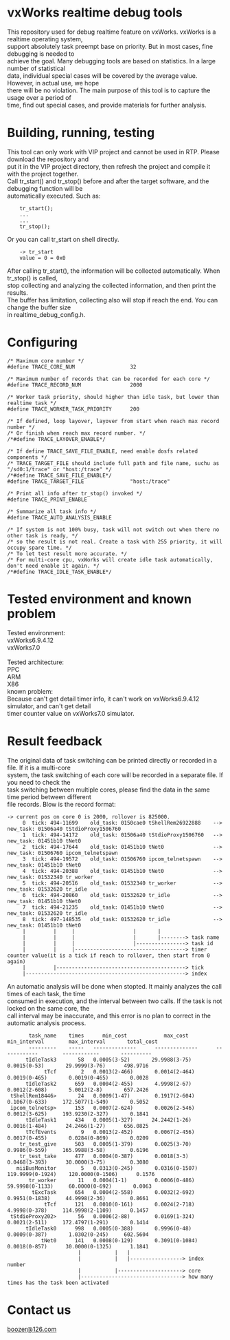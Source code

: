 vxWorks realtime debug tools
============================
This repository used for debug realtime feature on vxWorks. vxWorks is a realtime operating system, \
support absolutely task preempt base on priority. But in most cases, fine debugging is needed to \
achieve the goal. Many debugging tools are based on statistics. In a large number of statistical \
data, individual special cases will be covered by the average value. However, in actual use, we hope \
there will be no violation. The main purpose of this tool is to capture the usage over a period of \
time, find out special cases, and provide materials for further analysis.

Building, running, testing
==========================
This tool can only work with VIP project and cannot be used in RTP. Please download the repository and \
put it in the VIP project directory, then refresh the project and compile it with the project together.\
Call tr_start() and tr_stop() before and after the target software, and the debugging function will be\
automatically executed. Such as:
```shell
    tr_start();
    ...
    ...
    tr_stop();
```
Or you can call tr_start on shell directly.
```shell
    -> tr_start
    value = 0 = 0x0
```
After calling tr_start(), the information will be collected automatically. When tr_stop() is called,\
stop collecting and analyzing the collected information, and then print the results.\
The buffer has limitation, collecting also will stop if reach the end. You can change the buffer size\
in realtime_debug_config.h.

Configuring
===========
```shell
/* Maximum core number */
#define TRACE_CORE_NUM                  32

/* Maximum number of records that can be recorded for each core */
#define TRACE_RECORD_NUM                2000

/* Worker task priority, should higher than idle task, but lower than realtime task */
#define TRACE_WORKER_TASK_PRIORITY      200

/* If defined, loop layover, layover from start when reach max record number */
/* Or finish when reach max record number. */
/*#define TRACE_LAYOVER_ENABLE*/

/* If define TRACE_SAVE_FILE_ENABLE, need enable dosfs related components */
/* TRACE_TARGET_FILE should include full path and file name, suchu as "/sd0:1/trace" or "host:/trace" */
/*#define TRACE_SAVE_FILE_ENABLE*/
#define TRACE_TARGET_FILE               "host:/trace"

/* Print all info after tr_stop() invoked */
#define TRACE_PRINT_ENABLE

/* Summarize all task info */
#define TRACE_AUTO_ANALYSIS_ENABLE

/* If system is not 100% busy, task will not switch out when there no other task is ready, */
/* so the result is not real. Create a task with 255 priority, it will occupy spare time. */
/* To let test result more accurate. */
/* For multi-core cpu, vxWorks will create idle task automatically, don't need enable it again. */
/*#define TRACE_IDLE_TASK_ENABLE*/
```

Tested environment and known problem
====================================
Tested environment:\
    vxWorks6.9.4.12\
    vxWorks7.0\
    \
Tested architecture:\
    PPC\
    ARM\
    X86
    \
known problem:\
Because can't get detail timer info, it can't work on vxWorks6.9.4.12 simulator, and can't get detail \
timer counter value on vxWorks7.0 simulator.

Result feedback
===============
The original data of task switching can be printed directly or recorded in a file. If it is a multi-core \
system, the task switching of each core will be recorded in a separate file. If you need to check the \
task switching between multiple cores, please find the data in the same time period between different \
file records. Blow is the record format:
```shell
-> current pos on core 0 is 2000, rollover is 825000.
     0  tick: 494-11699    old_task: 0150cae0 tShellRem26922888    -->    new_task: 01506a40 tStdioProxy1506760
     1  tick: 494-14172    old_task: 01506a40 tStdioProxy1506760   -->    new_task: 01451b10 tNet0
     2  tick: 494-17644    old_task: 01451b10 tNet0                -->    new_task: 01506760 ipcom_telnetspawn
     3  tick: 494-19572    old_task: 01506760 ipcom_telnetspawn    -->    new_task: 01451b10 tNet0
     4  tick: 494-20388    old_task: 01451b10 tNet0                -->    new_task: 01532340 tr_worker
     5  tick: 494-20516    old_task: 01532340 tr_worker            -->    new_task: 01532620 tr_idle
     6  tick: 494-20860    old_task: 01532620 tr_idle              -->    new_task: 01451b10 tNet0
     7  tick: 494-21235    old_task: 01451b10 tNet0                -->    new_task: 01532620 tr_idle
     8  tick: 497-148535   old_task: 01532620 tr_idle              -->    new_task: 01451b10 tNet0
     |         |     |                   |       |
     |         |     |                   |       |--------> task name
     |         |     |                   |----------------> task id
     |         |     |------------------------------------> timer counter value(it is a tick if reach to rollover, then start from 0 again)
     |         |------------------------------------------> tick
     |----------------------------------------------------> index
```
An automatic analysis will be done when stopted. It mainly analyzes the call times of each task, the time \
consumed in execution, and the interval between two calls. If the task is not locked on the same core, the \
call interval may be inaccurate, and this error is no plan to correct in the automatic analysis process.
```shell
       task_name    times      min_cost            max_cost         min_interval        max_interval       total_cost
       ---------    -----   --------------      --------------      ------------        ------------       ----------
      tIdleTask3       58   0.0005(3-52)       29.9988(3-75)        0.0015(0-53)       29.9999(3-76)      498.9716
            tTcf        2   0.0013(2-466)       0.0014(2-464)       0.0019(0-465)       0.0019(0-465)       0.0028
      tIdleTask2      659   0.0004(2-455)       4.9998(2-67)        0.0012(2-608)       5.0012(2-8)       657.2426
 tShellRem18446>       24   0.0009(1-47)        0.1917(2-604)       0.1067(0-633)     172.5077(1-549)       0.5052
 ipcom_telnetsp>      153   0.0007(2-624)       0.0026(2-546)       0.0012(3-625)     193.9230(2-327)       0.1841
      tIdleTask1      434   0.0005(1-327)      24.2442(1-26)        0.0016(1-484)      24.2466(1-27)      656.0825
      tTcfEvents        9   0.0013(2-452)       0.0067(2-456)       0.0017(0-455)       0.0284(0-869)       0.0209
    tr_test_give      503   0.0005(1-379)       0.0025(3-70)        0.9986(0-559)     165.9988(3-58)        0.6196
    tr_test_take      477   0.0004(0-387)       0.0018(3-3)         0.0468(3-393)      30.0000(3-75)        0.3080
   miiBusMonitor        5   0.0313(0-245)       0.0316(0-1507)    119.9999(0-1924)    120.0000(0-1506)      0.1576
       tr_worker       11   0.0004(1-1)         0.0006(0-486)      59.9998(0-1133)     60.0000(0-692)       0.0063
        tExcTask      654   0.0004(2-558)       0.0032(2-692)       0.9951(0-1838)     44.9998(2-36)        0.8661
            tTcf      121   0.0010(0-161)       0.0024(2-718)       4.9998(0-378)     114.9998(2-1109)      0.1457
 tStdioProxy202>       56   0.0006(2-88)        0.0169(1-324)       0.0021(2-511)     172.4797(1-291)       0.1414
      tIdleTask0      998   0.0005(0-388)       0.9996(0-48)        0.0009(0-387)       1.0302(0-245)     602.5604
           tNet0      141   0.0008(0-129)       0.3091(0-1084)      0.0018(0-857)      30.0000(0-1325)      1.1841
                       |           |   |
                       |           |   |-----------------> index number
                       |           |---------------------> core
                       |---------------------------------> how many times has the task been activated             
```

Contact us
==========
boozer@126.com

